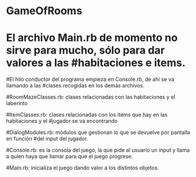 # GameOfRooms
# El archivo Main.rb de momento no sirve para mucho, sólo para dar valores a las #habitaciones e items. 

#El hilo conductor del programa empieza en Console.rb, de ahí se va llamando a las #clases recogidas en los demás archivos. 

#RoomMazeClasses.rb: clases relacionadas con las habitaciones y el laberinto

#ItemClasses.rb: clases relacionadas con los items que hay en las habitaciones y el #jugador se va encontrando

#DialogModules.rb: módulos que gestionan lo que se devuelve por pantalla en función #del input del jugador.

#Console.rb: es la consola del juego, la que pide al usuario un input y llama a quien haya que llamar para que el juego progrese. 

#Main.rb: inicializa el juego dando valor a los distintos objetos.
